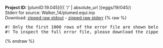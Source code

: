 **Project ID:** [plumID:19.045]({{ '/' | absolute_url }}eggs/19/045/)  
Stderr for source:  Walker_14/plumed.equi.inp   
Download: [zipped raw stdout](plumed.equi.inp.plumed_master.stdout.txt.zip) - [zipped raw stderr](plumed.equi.inp.plumed_master.stderr.txt.zip) 
{% raw %}
<pre>
#! Only the first 1000 rows of the error file are shown below
#! To inspect the full error file, please download the zipped raw stderr file above
</pre>
{% endraw %}
